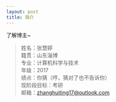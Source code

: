 ```yaml
---
layout: post
title: 简介
---
```


了解博主~ 

> 姓名：张慧婷<br>
> 籍贯：山东淄博<br>
> 专业：计算机科学与技术<br>
> 年级：2017<br>
> 绩点：你猜（哼，猜对了也不告诉你）<br>
> 现阶段目标：考研<br>
> 邮箱：zhanghuiting17@outlook.com
